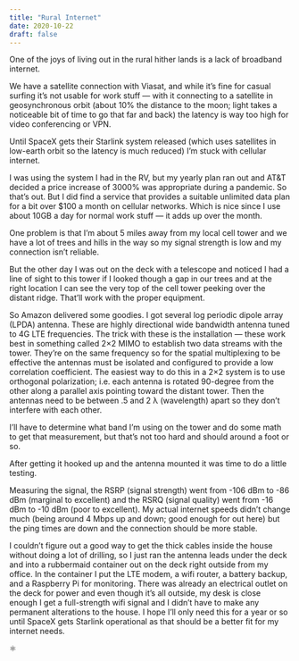 ```yaml
---
title: "Rural Internet"
date: 2020-10-22
draft: false
---
```


One of the joys of living out in the rural hither lands is a lack of 
broadband internet.

We have a satellite connection with Viasat, and while it’s fine for casual 
surfing it’s not usable for work stuff — with it connecting to a satellite 
in geosynchronous orbit (about 10% the distance to the moon; light takes a 
noticeable bit of time to go that far and back) the latency is way too high 
for video conferencing or VPN.

Until SpaceX gets their Starlink system released (which uses satellites in 
low-earth orbit so the latency is much reduced) I’m stuck with cellular 
internet.

I was using the system I had in the RV, but my yearly plan ran out and AT&T 
decided a price increase of 3000% was appropriate during a pandemic. So 
that’s out. But I did find a service that provides a suitable unlimited 
data plan for a bit over $100 a month on cellular networks. Which is nice 
since I use about 10GB a day for normal work stuff — it adds up over the month.

One problem is that I’m about 5 miles away from my local cell tower and we 
have a lot of trees and hills in the way so my signal strength is low and 
my connection isn’t reliable.

But the other day I was out on the deck with a telescope and noticed I had 
a line of sight to this tower if I looked though a gap in our trees and at 
the right location I can see the very top of the cell tower peeking over the 
distant ridge. That’ll work with the proper equipment.

So Amazon delivered some goodies. I got several log periodic dipole array 
(LPDA) antenna. These are highly directional wide bandwidth antenna tuned 
to 4G LTE frequencies. The trick with these is the installation — these work 
best in something called 2×2 MIMO to establish two data streams with the 
tower. They’re on the same frequency so for the spatial multiplexing to be 
effective the antennas must be isolated and configured to provide a low 
correlation coefficient. The easiest way to do this in a 2×2 system is to 
use orthogonal polarization; i.e. each antenna is rotated 90-degree from 
the other along a parallel axis pointing toward the distant tower. Then the 
antennas need to be between .5 and 2 λ (wavelength) apart so they don’t 
interfere with each other.

I’ll have to determine what band I’m using on the tower and do some math to 
get that measurement, but that’s not too hard and should around a foot or so.

After getting it hooked up and the antenna mounted it was time to do a 
little testing.

Measuring the signal, the RSRP (signal strength) went from -106 dBm to 
-86 dBm (marginal to excellent) and the RSRQ (signal quality) went from 
-16 dBm to -10 dBm (poor to excellent). My actual internet speeds didn’t 
change much (being around 4 Mbps up and down; good enough for out here) 
but the ping times are down and the connection should be more stable.

I couldn’t figure out a good way to get the thick cables inside the house 
without doing a lot of drilling, so I just ran the antenna leads under the 
deck and into a rubbermaid container out on the deck right outside from my 
office. In the container I put the LTE modem, a wifi router, a battery 
backup, and a Raspberry Pi for monitoring. There was already an electrical 
outlet on the deck for power and even though it’s all outside, my desk is 
close enough I get a full-strength wifi signal and I didn’t have to make 
any permanent alterations to the house. I hope I’ll only need this for a 
year or so until SpaceX gets Starlink operational as that should be a 
better fit for my internet needs.

&#x269B;
